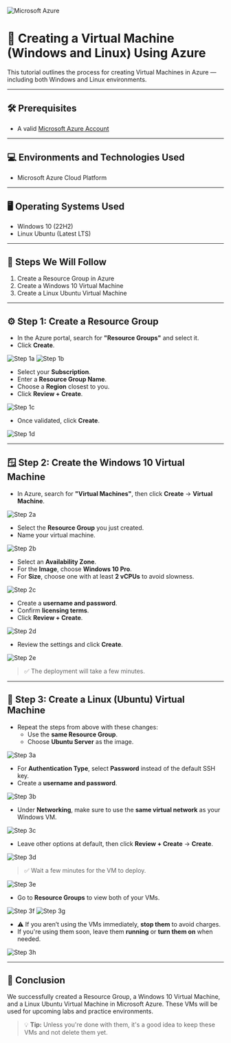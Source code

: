 ![Microsoft Azure](https://summ-it.eu/wp-content/uploads/2022/08/image10az.png)

# 🧱 Creating a Virtual Machine (Windows and Linux) Using Azure

This tutorial outlines the process for creating Virtual Machines in Azure — including both Windows and Linux environments.

---

## 🛠️ Prerequisites

- A valid [Microsoft Azure Account](https://azure.microsoft.com/en-us/pricing/purchase-options/azure-account/)

---

## 💻 Environments and Technologies Used

- Microsoft Azure Cloud Platform

---

## 🖥️ Operating Systems Used

- Windows 10 (22H2)
- Linux Ubuntu (Latest LTS)

---

## 🧭 Steps We Will Follow

1. Create a Resource Group in Azure  
2. Create a Windows 10 Virtual Machine  
3. Create a Linux Ubuntu Virtual Machine  

---

## ⚙️ Step 1: Create a Resource Group

- In the Azure portal, search for **"Resource Groups"** and select it.
- Click **Create**.

![Step 1a](https://github.com/user-attachments/assets/8ed62e36-488a-443e-ab73-839f54cffa3e)
![Step 1b](https://github.com/user-attachments/assets/3e024aba-d653-48e3-945f-4968becf4553)

- Select your **Subscription**.
- Enter a **Resource Group Name**.
- Choose a **Region** closest to you.
- Click **Review + Create**.

![Step 1c](https://github.com/user-attachments/assets/4b253bbc-ce0c-46df-8eac-fbf8187f9562)

- Once validated, click **Create**.

![Step 1d](https://github.com/user-attachments/assets/949d869f-5867-43b1-a243-1ba378a3f994)

---

## 🪟 Step 2: Create the Windows 10 Virtual Machine

- In Azure, search for **"Virtual Machines"**, then click **Create** → **Virtual Machine**.

![Step 2a](https://github.com/user-attachments/assets/d79c9081-f3af-4780-8c94-aecdacf02bc9)

- Select the **Resource Group** you just created.
- Name your virtual machine.

![Step 2b](https://github.com/user-attachments/assets/1b58f672-d20f-435a-8854-6a12ff21521e)

- Select an **Availability Zone**.
- For the **Image**, choose **Windows 10 Pro**.
- For **Size**, choose one with at least **2 vCPUs** to avoid slowness.

![Step 2c](https://github.com/user-attachments/assets/b997f4aa-d59b-4a6f-8fc3-95d143fb104d)

- Create a **username and password**.
- Confirm **licensing terms**.
- Click **Review + Create**.

![Step 2d](https://github.com/user-attachments/assets/7e984696-a66e-44d1-b39b-9aae13d4c302)

- Review the settings and click **Create**.

![Step 2e](https://github.com/user-attachments/assets/bd4e5f77-6eed-4c5d-9930-95e7b5516680)

> ✅ The deployment will take a few minutes.

---

## 🐧 Step 3: Create a Linux (Ubuntu) Virtual Machine

- Repeat the steps from above with these changes:
  - Use the **same Resource Group**.
  - Choose **Ubuntu Server** as the image.

![Step 3a](https://github.com/user-attachments/assets/3a7f7148-5e51-44a5-bc81-65c7faf5e52b)

- For **Authentication Type**, select **Password** instead of the default SSH key.
- Create a **username and password**.

![Step 3b](https://github.com/user-attachments/assets/7a1d0698-7e74-4f52-9941-c0757dc25468)

- Under **Networking**, make sure to use the **same virtual network** as your Windows VM.

![Step 3c](https://github.com/user-attachments/assets/9b8999ca-69ab-4f8a-8d68-682a07921c5c)

- Leave other options at default, then click **Review + Create** → **Create**.

![Step 3d](https://github.com/user-attachments/assets/56278c5d-bdfd-41f8-b3aa-aa2bc7d8b736)

> ✅ Wait a few minutes for the VM to deploy.

![Step 3e](https://github.com/user-attachments/assets/f4df4b67-1c41-45b3-96f3-5b048aec79a1)

- Go to **Resource Groups** to view both of your VMs.

![Step 3f](https://github.com/user-attachments/assets/8d61580f-2be4-4985-a472-c00375e28101)
![Step 3g](https://github.com/user-attachments/assets/c5fe4f42-aa2d-4fe6-87e6-38724b5b86f6)

- ⚠️ If you aren’t using the VMs immediately, **stop them** to avoid charges.
- If you're using them soon, leave them **running** or **turn them on** when needed.

![Step 3h](https://github.com/user-attachments/assets/8a9f86d2-d940-4929-9f56-f1923edc0d90)

---

## 🧾 Conclusion

We successfully created a Resource Group, a Windows 10 Virtual Machine, and a Linux Ubuntu Virtual Machine in Microsoft Azure. These VMs will be used for upcoming labs and practice environments.

> 💡 **Tip:** Unless you're done with them, it's a good idea to keep these VMs and not delete them yet.
